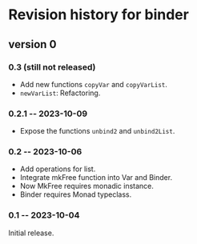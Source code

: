 # Revision history for binder

## version 0

### 0.3 (still not released)

* Add new functions `copyVar` and `copyVarList`.
* `newVarList`: Refactoring.

### 0.2.1 -- 2023-10-09

* Expose the functions `unbind2` and `unbind2List`.

### 0.2 -- 2023-10-06

* Add operations for list.
* Integrate mkFree function into Var and Binder.
* Now MkFree requires monadic instance.
* Binder requires Monad typeclass.

### 0.1 -- 2023-10-04

Initial release.
